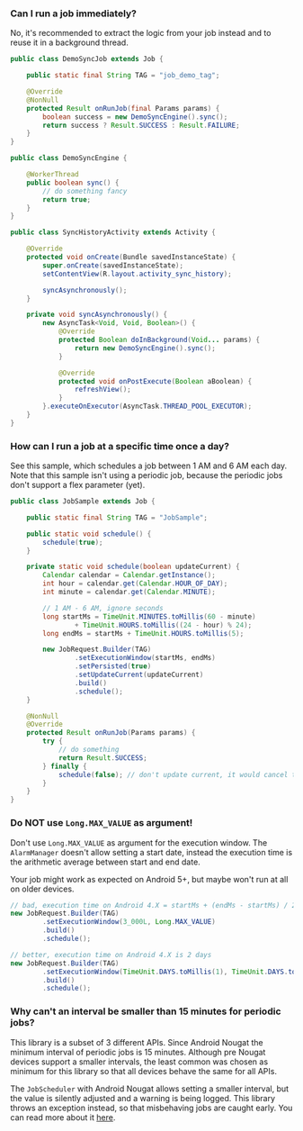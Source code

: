 ### Can I run a job immediately?

No, it's recommended to extract the logic from your job instead and to reuse it in a background thread.

```java
public class DemoSyncJob extends Job {

    public static final String TAG = "job_demo_tag";

    @Override
    @NonNull
    protected Result onRunJob(final Params params) {
        boolean success = new DemoSyncEngine().sync();
        return success ? Result.SUCCESS : Result.FAILURE;
    }
}

public class DemoSyncEngine {

    @WorkerThread
    public boolean sync() {
        // do something fancy
        return true;
    }
}

public class SyncHistoryActivity extends Activity {

    @Override
    protected void onCreate(Bundle savedInstanceState) {
        super.onCreate(savedInstanceState);
        setContentView(R.layout.activity_sync_history);

        syncAsynchronously();
    }

    private void syncAsynchronously() {
        new AsyncTask<Void, Void, Boolean>() {
            @Override
            protected Boolean doInBackground(Void... params) {
                return new DemoSyncEngine().sync();
            }

            @Override
            protected void onPostExecute(Boolean aBoolean) {
                refreshView();
            }
        }.executeOnExecutor(AsyncTask.THREAD_POOL_EXECUTOR);
    }
}
```

### How can I run a job at a specific time once a day?

See this sample, which schedules a job between 1 AM and 6 AM each day. Note that this sample isn't using a periodic job, because the periodic jobs don't support a flex parameter (yet).

```java
public class JobSample extends Job {

    public static final String TAG = "JobSample";

    public static void schedule() {
        schedule(true);
    }

    private static void schedule(boolean updateCurrent) {
        Calendar calendar = Calendar.getInstance();
        int hour = calendar.get(Calendar.HOUR_OF_DAY);
        int minute = calendar.get(Calendar.MINUTE);

        // 1 AM - 6 AM, ignore seconds
        long startMs = TimeUnit.MINUTES.toMillis(60 - minute)
                + TimeUnit.HOURS.toMillis((24 - hour) % 24);
        long endMs = startMs + TimeUnit.HOURS.toMillis(5);

        new JobRequest.Builder(TAG)
                .setExecutionWindow(startMs, endMs)
                .setPersisted(true)
                .setUpdateCurrent(updateCurrent)
                .build()
                .schedule();
    }

    @NonNull
    @Override
    protected Result onRunJob(Params params) {
        try {
            // do something
            return Result.SUCCESS;
        } finally {
            schedule(false); // don't update current, it would cancel this currently running job
        }
    }
}
```

### Do NOT use `Long.MAX_VALUE` as argument!

Don't use `Long.MAX_VALUE` as argument for the execution window. The `AlarmManager` doesn't allow setting a start date, instead the execution time is the arithmetic average between start and end date.

Your job might work as expected on Android 5+, but maybe won't run at all on older devices.

```java
// bad, execution time on Android 4.X = startMs + (endMs - startMs) / 2
new JobRequest.Builder(TAG)
        .setExecutionWindow(3_000L, Long.MAX_VALUE)
        .build()
        .schedule();

// better, execution time on Android 4.X is 2 days
new JobRequest.Builder(TAG)
        .setExecutionWindow(TimeUnit.DAYS.toMillis(1), TimeUnit.DAYS.toMillis(3))
        .build()
        .schedule();
```

### Why can't an interval be smaller than 15 minutes for periodic jobs?

This library is a subset of 3 different APIs. Since Android Nougat the minimum interval of periodic jobs is 15 minutes. Although pre Nougat devices support a smaller intervals, the least common was chosen as minimum for this library so that all devices behave the same for all APIs.

The `JobScheduler` with Android Nougat allows setting a smaller interval, but the value is silently adjusted and a warning is being logged. This library throws an exception instead, so that misbehaving jobs are caught early. You can read more about it [here](https://developer.android.com/reference/android/app/job/JobInfo.html#getMinPeriodMillis()).